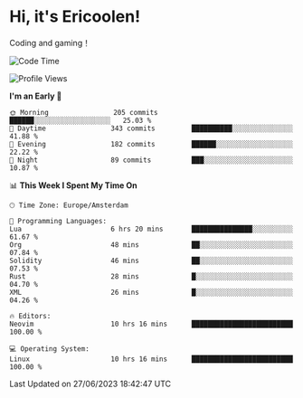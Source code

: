 # Hi, it's Ericoolen!
Coding and gaming！

<!--START_SECTION:waka-->
![Code Time](http://img.shields.io/badge/Code%20Time-876%20hrs%2022%20mins-blue)

![Profile Views](http://img.shields.io/badge/Profile%20Views-1-blue)

**I'm an Early 🐤** 

```text
🌞 Morning                205 commits         ██████░░░░░░░░░░░░░░░░░░░   25.03 % 
🌆 Daytime                343 commits         ██████████░░░░░░░░░░░░░░░   41.88 % 
🌃 Evening                182 commits         ██████░░░░░░░░░░░░░░░░░░░   22.22 % 
🌙 Night                  89 commits          ███░░░░░░░░░░░░░░░░░░░░░░   10.87 % 
```


📊 **This Week I Spent My Time On** 

```text
🕑︎ Time Zone: Europe/Amsterdam

💬 Programming Languages: 
Lua                      6 hrs 20 mins       ███████████████░░░░░░░░░░   61.67 % 
Org                      48 mins             ██░░░░░░░░░░░░░░░░░░░░░░░   07.84 % 
Solidity                 46 mins             ██░░░░░░░░░░░░░░░░░░░░░░░   07.53 % 
Rust                     28 mins             █░░░░░░░░░░░░░░░░░░░░░░░░   04.70 % 
XML                      26 mins             █░░░░░░░░░░░░░░░░░░░░░░░░   04.26 % 

🔥 Editors: 
Neovim                   10 hrs 16 mins      █████████████████████████   100.00 % 

💻 Operating System: 
Linux                    10 hrs 16 mins      █████████████████████████   100.00 % 
```


 Last Updated on 27/06/2023 18:42:47 UTC
<!--END_SECTION:waka-->


